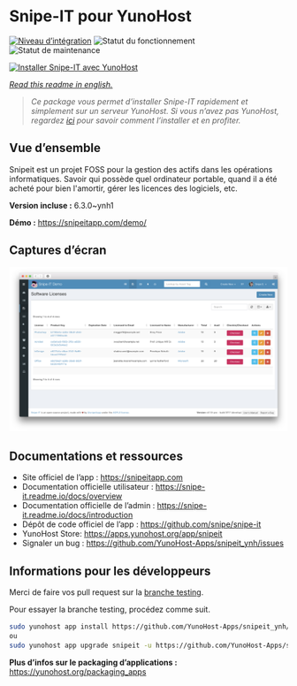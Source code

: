<!--
N.B.: This README was automatically generated by https://github.com/YunoHost/apps/tree/master/tools/README-generator
It shall NOT be edited by hand.
-->

# Snipe-IT pour YunoHost

[![Niveau d’intégration](https://dash.yunohost.org/integration/snipeit.svg)](https://dash.yunohost.org/appci/app/snipeit) ![Statut du fonctionnement](https://ci-apps.yunohost.org/ci/badges/snipeit.status.svg) ![Statut de maintenance](https://ci-apps.yunohost.org/ci/badges/snipeit.maintain.svg)

[![Installer Snipe-IT avec YunoHost](https://install-app.yunohost.org/install-with-yunohost.svg)](https://install-app.yunohost.org/?app=snipeit)

*[Read this readme in english.](./README.md)*

> *Ce package vous permet d’installer Snipe-IT rapidement et simplement sur un serveur YunoHost.
Si vous n’avez pas YunoHost, regardez [ici](https://yunohost.org/#/install) pour savoir comment l’installer et en profiter.*

## Vue d’ensemble

Snipeit est un projet FOSS pour la gestion des actifs dans les opérations informatiques. Savoir qui possède quel ordinateur portable, quand il a été acheté pour bien l'amortir, gérer les licences des logiciels, etc.

**Version incluse :** 6.3.0~ynh1

**Démo :** https://snipeitapp.com/demo/

## Captures d’écran

![Capture d’écran de Snipe-IT](./doc/screenshots/screenshot.png)

## Documentations et ressources

* Site officiel de l’app : <https://snipeitapp.com>
* Documentation officielle utilisateur : <https://snipe-it.readme.io/docs/overview>
* Documentation officielle de l’admin : <https://snipe-it.readme.io/docs/introduction>
* Dépôt de code officiel de l’app : <https://github.com/snipe/snipe-it>
* YunoHost Store: <https://apps.yunohost.org/app/snipeit>
* Signaler un bug : <https://github.com/YunoHost-Apps/snipeit_ynh/issues>

## Informations pour les développeurs

Merci de faire vos pull request sur la [branche testing](https://github.com/YunoHost-Apps/snipeit_ynh/tree/testing).

Pour essayer la branche testing, procédez comme suit.

``` bash
sudo yunohost app install https://github.com/YunoHost-Apps/snipeit_ynh/tree/testing --debug
ou
sudo yunohost app upgrade snipeit -u https://github.com/YunoHost-Apps/snipeit_ynh/tree/testing --debug
```

**Plus d’infos sur le packaging d’applications :** <https://yunohost.org/packaging_apps>